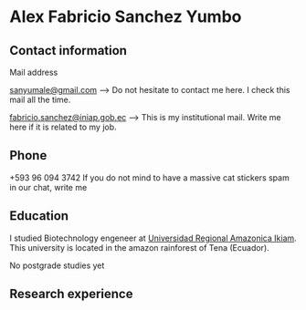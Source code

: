 # Alex Fabricio Sanchez Yumbo 


## Contact information 
Mail address

sanyumale@gmail.com --> Do not hesitate to contact me here. I check this mail all the time. 

fabricio.sanchez@iniap.gob.ec  --> This is my institutional mail. Write me here if it is related to my job.

## Phone
+593 96 094 3742    If you do not mind to have a massive cat stickers spam in our chat, write me

## Education 

I studied Biotechnology engeneer at [Universidad Regional Amazonica Ikiam](https://www.ikiam.edu.ec/). This university is located in the amazon rainforest of Tena (Ecuador). 

No postgrade studies yet

## Research experience
